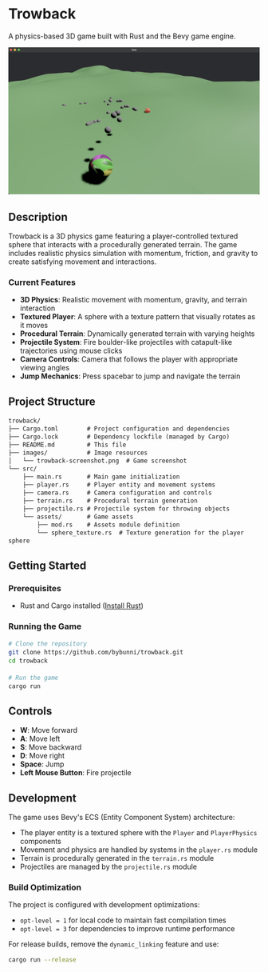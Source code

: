 # Trowback

A physics-based 3D game built with Rust and the Bevy game engine.

![Trowback Screenshot](images/trowback-screenshot.png)

## Description

Trowback is a 3D physics game featuring a player-controlled textured sphere that interacts with a procedurally generated terrain. The game includes realistic physics simulation with momentum, friction, and gravity to create satisfying movement and interactions.

### Current Features

- **3D Physics**: Realistic movement with momentum, gravity, and terrain interaction
- **Textured Player**: A sphere with a texture pattern that visually rotates as it moves
- **Procedural Terrain**: Dynamically generated terrain with varying heights
- **Projectile System**: Fire boulder-like projectiles with catapult-like trajectories using mouse clicks
- **Camera Controls**: Camera that follows the player with appropriate viewing angles
- **Jump Mechanics**: Press spacebar to jump and navigate the terrain

## Project Structure

```
trowback/
├── Cargo.toml        # Project configuration and dependencies
├── Cargo.lock        # Dependency lockfile (managed by Cargo)
├── README.md         # This file
├── images/           # Image resources
│   └── trowback-screenshot.png  # Game screenshot
└── src/
    ├── main.rs       # Main game initialization
    ├── player.rs     # Player entity and movement systems
    ├── camera.rs     # Camera configuration and controls
    ├── terrain.rs    # Procedural terrain generation
    ├── projectile.rs # Projectile system for throwing objects
    └── assets/       # Game assets
        ├── mod.rs    # Assets module definition
        └── sphere_texture.rs  # Texture generation for the player sphere
```

## Getting Started

### Prerequisites

- Rust and Cargo installed ([Install Rust](https://www.rust-lang.org/tools/install))

### Running the Game

```bash
# Clone the repository
git clone https://github.com/bybunni/trowback.git
cd trowback

# Run the game
cargo run
```

## Controls

- **W**: Move forward
- **A**: Move left
- **S**: Move backward
- **D**: Move right
- **Space**: Jump
- **Left Mouse Button**: Fire projectile

## Development

The game uses Bevy's ECS (Entity Component System) architecture:
- The player entity is a textured sphere with the `Player` and `PlayerPhysics` components
- Movement and physics are handled by systems in the `player.rs` module
- Terrain is procedurally generated in the `terrain.rs` module
- Projectiles are managed by the `projectile.rs` module

### Build Optimization

The project is configured with development optimizations:
- `opt-level = 1` for local code to maintain fast compilation times
- `opt-level = 3` for dependencies to improve runtime performance

For release builds, remove the `dynamic_linking` feature and use:
```bash
cargo run --release
``` 
